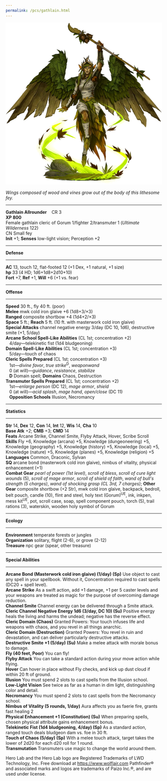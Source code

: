 ```yaml
---
permalink: /pcs/gathlain.html
---
```


![gathlain](./gathlain.png)


_Wings composed of wood and vines grow out of the body of this lithesome fey._  

* * *

**Gathlain Allrounder**    CR 3  
**XP 800**  
Female gathlain cleric of Gorum 1/fighter 2/transmuter 1 (_Ultimate Wilderness_ 122)  
CN Small fey  
**Init** +1; **Senses** low-light vision; Perception +2  

* * *

**Defense**  

* * *

**AC** 13, touch 12, flat-footed 12 (+1 Dex, +1 natural, +1 size)  
**hp** 33 (4 HD; 1d6+1d8+2d10+10)  
**Fort** +7, **Ref** +1, **Will** +6 (+1 vs. fear)  

* * *

**Offense**  

* * *

**Speed** 30 ft., fly 40 ft. (poor)  
**Melee** mwk cold iron glaive +6 (1d8+3/×3)  
**Ranged** composite shortbow +4 (1d4+2/×3)  
**Space** 5 ft.; **Reach** 5 ft. (10 ft. with masterwork cold iron glaive)  
**Special Attacks** channel negative energy 3/day (DC 10, 1d6), destructive smite (+1, 5/day)  
**Arcane School Spell-Like Abilities** (CL 1st; concentration +2)  
   4/day—telekinetic fist (1d4 bludgeoning)  
**Domain Spell-Like Abilities** (CL 1st; concentration +3)  
   5/day—touch of chaos  
**Cleric Spells Prepared** (CL 1st; concentration +3)  
   1st—_divine favor_, _true strike_<sup>D</sup>, _weaponwand_  
   0 (at will)—_guidance_, _resistance_, _stabilize_  
   **D** Domain spell; **Domains** Chaos, Destruction  
**Transmuter Spells Prepared** (CL 1st; concentration +2)  
   1st—_enlarge person_ (DC 12), _mage armor_, _shield_  
   0 (at will)—_acid splash_, _mage hand_, _open/close_ (DC 11)  
   **Opposition Schools** Illusion, Necromancy  

* * *

**Statistics**  

* * *

**Str** 14, **Dex** 12, **Con** 14, **Int** 12, **Wis** 14, **Cha** 10  
**Base Atk** +2; **CMB** +3; **CMD** 14  
**Feats** Arcane Strike, Channel Smite, Flyby Attack, Hover, Scribe Scroll  
**Skills** Fly +6, Knowledge (arcana) +5, Knowledge (dungeoneering) +5, Knowledge (geography) +5, Knowledge (history) +5, Knowledge (local) +5, Knowledge (nature) +5, Knowledge (planes) +5, Knowledge (religion) +5  
**Languages** Common, Draconic, Sylvan  
**SQ** arcane bond (masterwork cold iron glaive), nimbus of vitality, physical enhancement (+1)  
**Combat Gear** _pearl of power (1st level)_, _scroll of bless_, _scroll of cure light wounds_ (5), _scroll of mage armor_, _scroll of shield of faith_, _wand of bull's strength (5 charges)_, _wand of shocking grasp (CL 3rd, 7 charges)_; **Other Gear** composite shortbow (+2 Str), mwk cold iron glaive, backpack, bedroll, belt pouch, candle (10), flint and steel, holy text (Gorum)<sup>UE</sup>, ink, inkpen, mess kit<sup>UE</sup>, pot, scroll case, soap, spell component pouch, torch (5), trail rations (3), waterskin, wooden holy symbol of Gorum  

* * *

**Ecology**  

* * *

**Environment** temperate forests or jungles  
**Organization** solitary, flight (2-6), or grove (2-12)  
**Treasure** npc gear (spear, other treasure)  

* * *

**Special Abilities**  

* * *

**Arcane Bond (Masterwork cold iron glaive) (1/day) (Sp)** Use object to cast any spell in your spellbook. Without it, Concentration required to cast spells (DC20 + spell level).  
**Arcane Strike** As a swift action, add +1 damage, +1 per 5 caster levels and your weapons are treated as magic for the purpose of overcoming damage reduction.  
**Channel Smite** Channel energy can be delivered through a Smite attack.  
**Cleric Channel Negative Energy 1d6 (3/day, DC 10) (Su)** Positive energy heals the living and harms the undead; negative has the reverse effect.  
**Cleric Domain (Chaos)** Granted Powers: Your touch infuses life and weapons with chaos, and you revel in all things anarchic.  
**Cleric Domain (Destruction)** Granted Powers: You revel in ruin and devastation, and can deliver particularly destructive attacks.  
**Destructive Smite +1 (5/day) (Su)** Make a melee attack with morale bonus to damage.  
**Fly (40 feet, Poor)** You can fly!  
**Flyby Attack** You can take a standard action during your move action while flying.  
**Hover** Can hover in place without Fly checks, and kick up dust cloud if within 20 ft of ground.  
**Illusion** You must spend 2 slots to cast spells from the Illusion school.  
**Low-Light Vision** See twice as far as a human in dim light, distinguishing color and detail.  
**Necromancy** You must spend 2 slots to cast spells from the Necromancy school.  
**Nimbus of Vitality (5 rounds, 1/day)** Aura affects you as faerie fire, grants fast healing 2  
**Physical Enhancement +1 (Constitution) (Su)** When preparing spells, chosen physical attribute gains enhancement bonus.  
**Telekinetic Fist (1d4 bludgeoning, 4/day) (Sp)** As a standard action, ranged touch deals bludgeon dam vs. foe in 30 ft.  
**Touch of Chaos (5/day) (Sp)** With a melee touch attack, target takes the lower of 2d20 for each d20 roll for 1 round.  
**Transmutation** Transmuters use magic to change the world around them.  

Hero Lab and the Hero Lab logo are Registered Trademarks of LWD Technology, Inc. Free download at https://www.wolflair.com Pathfinder® and associated marks and logos are trademarks of Paizo Inc.®, and are used under license.